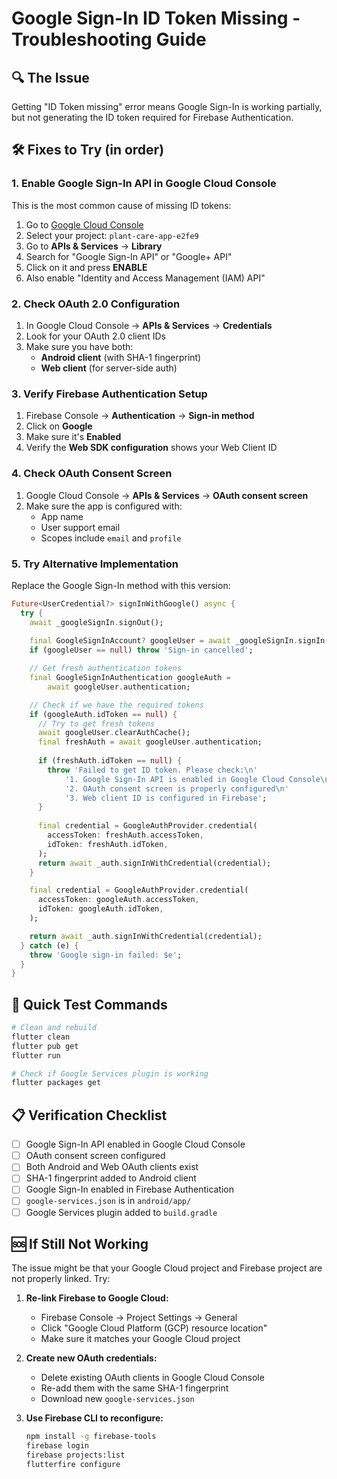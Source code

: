 # Google Sign-In ID Token Missing - Troubleshooting Guide

## 🔍 The Issue
Getting "ID Token missing" error means Google Sign-In is working partially, but not generating the ID token required for Firebase Authentication.

## 🛠️ Fixes to Try (in order)

### 1. **Enable Google Sign-In API in Google Cloud Console**
This is the most common cause of missing ID tokens:

1. Go to [Google Cloud Console](https://console.cloud.google.com)
2. Select your project: `plant-care-app-e2fe9`
3. Go to **APIs & Services** → **Library**
4. Search for "Google Sign-In API" or "Google+ API"
5. Click on it and press **ENABLE**
6. Also enable "Identity and Access Management (IAM) API"

### 2. **Check OAuth 2.0 Configuration**
1. In Google Cloud Console → **APIs & Services** → **Credentials**
2. Look for your OAuth 2.0 client IDs
3. Make sure you have both:
   - **Android client** (with SHA-1 fingerprint)
   - **Web client** (for server-side auth)

### 3. **Verify Firebase Authentication Setup**
1. Firebase Console → **Authentication** → **Sign-in method**
2. Click on **Google**
3. Make sure it's **Enabled**
4. Verify the **Web SDK configuration** shows your Web Client ID

### 4. **Check OAuth Consent Screen**
1. Google Cloud Console → **APIs & Services** → **OAuth consent screen**
2. Make sure the app is configured with:
   - App name
   - User support email
   - Scopes include `email` and `profile`

### 5. **Try Alternative Implementation**

Replace the Google Sign-In method with this version:

```dart
Future<UserCredential?> signInWithGoogle() async {
  try {
    await _googleSignIn.signOut();
    
    final GoogleSignInAccount? googleUser = await _googleSignIn.signIn();
    if (googleUser == null) throw 'Sign-in cancelled';

    // Get fresh authentication tokens
    final GoogleSignInAuthentication googleAuth = 
        await googleUser.authentication;

    // Check if we have the required tokens
    if (googleAuth.idToken == null) {
      // Try to get fresh tokens
      await googleUser.clearAuthCache();
      final freshAuth = await googleUser.authentication;
      
      if (freshAuth.idToken == null) {
        throw 'Failed to get ID token. Please check:\n'
            '1. Google Sign-In API is enabled in Google Cloud Console\n'
            '2. OAuth consent screen is properly configured\n'
            '3. Web client ID is configured in Firebase';
      }
      
      final credential = GoogleAuthProvider.credential(
        accessToken: freshAuth.accessToken,
        idToken: freshAuth.idToken,
      );
      return await _auth.signInWithCredential(credential);
    }

    final credential = GoogleAuthProvider.credential(
      accessToken: googleAuth.accessToken,
      idToken: googleAuth.idToken,
    );

    return await _auth.signInWithCredential(credential);
  } catch (e) {
    throw 'Google sign-in failed: $e';
  }
}
```

## 🔧 Quick Test Commands

```bash
# Clean and rebuild
flutter clean
flutter pub get
flutter run

# Check if Google Services plugin is working
flutter packages get
```

## 📋 Verification Checklist

- [ ] Google Sign-In API enabled in Google Cloud Console
- [ ] OAuth consent screen configured
- [ ] Both Android and Web OAuth clients exist
- [ ] SHA-1 fingerprint added to Android client
- [ ] Google Sign-In enabled in Firebase Authentication
- [ ] `google-services.json` is in `android/app/`
- [ ] Google Services plugin added to `build.gradle`

## 🆘 If Still Not Working

The issue might be that your Google Cloud project and Firebase project are not properly linked. Try:

1. **Re-link Firebase to Google Cloud:**
   - Firebase Console → Project Settings → General
   - Click "Google Cloud Platform (GCP) resource location"
   - Make sure it matches your Google Cloud project

2. **Create new OAuth credentials:**
   - Delete existing OAuth clients in Google Cloud Console
   - Re-add them with the same SHA-1 fingerprint
   - Download new `google-services.json`

3. **Use Firebase CLI to reconfigure:**
   ```bash
   npm install -g firebase-tools
   firebase login
   firebase projects:list
   flutterfire configure
   ```